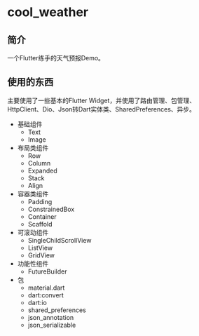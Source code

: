 # cool_weather

## 简介
一个Flutter练手的天气预报Demo。

## 使用的东西
主要使用了一些基本的Flutter Widget，并使用了路由管理、包管理、HttpClient、Dio、Json转Dart实体类、SharedPreferences、异步。
- 基础组件
    - Text
    - Image
- 布局类组件
    - Row
    - Column
    - Expanded
    - Stack
    - Align
- 容器类组件
    - Padding
    - ConstrainedBox
    - Container
    - Scaffold
- 可滚动组件
    - SingleChildScrollView
    - ListView
    - GridView
- 功能性组件
    - FutureBuilder
- 包
    - material.dart
    - dart:convert
    - dart:io
    - shared_preferences
    - json_annotation
    - json_serializable